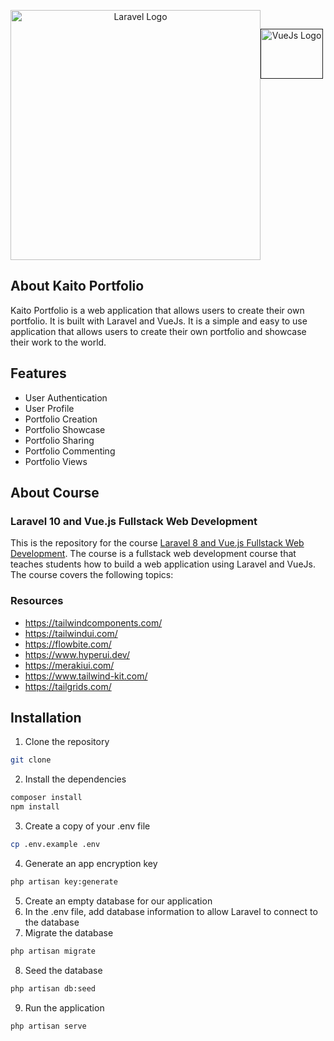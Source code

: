 <p align="center" style="display: flex">
<a href="https://laravel.com" target="_blank"><img src="https://raw.githubusercontent.com/laravel/art/master/logo-lockup/5%20SVG/2%20CMYK/1%20Full%20Color/laravel-logolockup-cmyk-red.svg" width="400" alt="Laravel Logo"></a><a style="margin-top: 30px" href=""><img src="https://cli.vuejs.org/favicon.png" width="100" height="80" alt="VueJs Logo"></a>
</p> 

## About Kaito Portfolio

Kaito Portfolio is a web application that allows users to create their own portfolio. It is built with Laravel and VueJs. It is a simple and easy to use application that allows users to create their own portfolio and showcase their work to the world.

## Features

- User Authentication
- User Profile
- Portfolio Creation
- Portfolio Showcase
- Portfolio Sharing
- Portfolio Commenting
- Portfolio Views

## About Course
### Laravel 10 and Vue.js Fullstack Web Development
This is the repository for the course [Laravel 8 and Vue.js Fullstack Web Development](https://www.udemy.com/course/laravel-8-and-vuejs-fullstack-web-development/). The course is a fullstack web development course that teaches students how to build a web application using Laravel and VueJs. The course covers the following topics:
### Resources
- https://tailwindcomponents.com/
- https://tailwindui.com/
- https://flowbite.com/
- https://www.hyperui.dev/
- https://merakiui.com/
- https://www.tailwind-kit.com/
- https://tailgrids.com/

## Installation

1. Clone the repository
```bash
git clone
```

2. Install the dependencies
```bash
composer install
npm install
```

3. Create a copy of your .env file
```bash
cp .env.example .env
```

4. Generate an app encryption key
```bash
php artisan key:generate
```

5. Create an empty database for our application
6. In the .env file, add database information to allow Laravel to connect to the database
7. Migrate the database
```bash
php artisan migrate
```

8. Seed the database
```bash
php artisan db:seed
```

9. Run the application
```bash
php artisan serve
```

